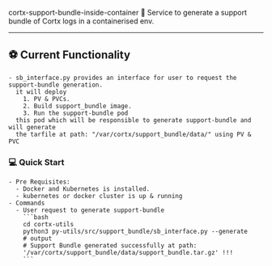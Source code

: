 cortx-support-bundle-inside-container 📝
Service to generate a support bundle of Cortx logs in a containerised env.
***

## ⚽ Current Functionality
    - sb_interface.py provides an interface for user to request the support-bundle generation.
      it will deploy
        1. PV & PVCs.
        2. Build support_bundle image.
        3. Run the support-bundle pod
      this pod which will be responsible to generate support-bundle and will generate 
      the tarfile at path: "/var/cortx/support_bundle/data/" using PV & PVC

### 💻 Quick Start
    - Pre Requisites:
      - Docker and Kubernetes is installed.
      - kubernetes or docker cluster is up & running
    - Commands 
      - User request to generate support-bundle
        ```bash
        cd cortx-utils
        python3 py-utils/src/support_bundle/sb_interface.py --generate
        # output
        # Support Bundle generated successfully at path:
        '/var/cortx/support_bundle/data/support_bundle.tar.gz' !!!
        ```
